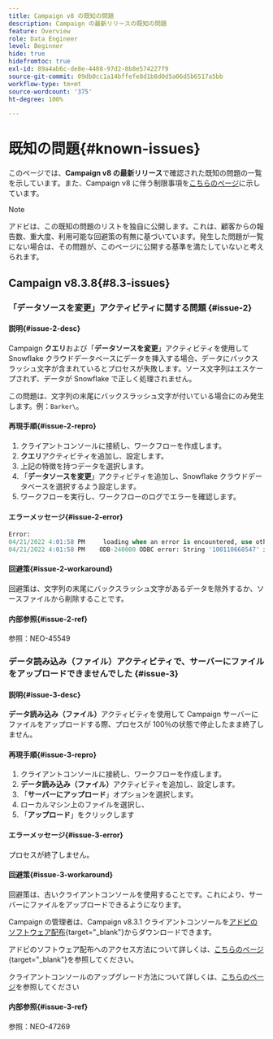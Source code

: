 ```yaml
---
title: Campaign v8 の既知の問題
description: Campaign の最新リリースの既知の問題
feature: Overview
role: Data Engineer
level: Beginner
hide: true
hidefromtoc: true
exl-id: 89a4ab6c-de8e-4408-97d2-8b8e574227f9
source-git-commit: 09db0cc1a14bffefe8d1b8d0d5a06d5b6517a5bb
workflow-type: tm+mt
source-wordcount: '375'
ht-degree: 100%

---
```


# 既知の問題{#known-issues}

このページでは、**Campaign v8 の最新リリース**&#x200B;で確認された既知の問題の一覧を示しています。また、Campaign v8 に伴う制限事項を[こちらのページ](ac-guardrails.md)に示しています。


>[!NOTE]
>
>アドビは、この既知の問題のリストを独自に公開します。これは、顧客からの報告数、重大度、利用可能な回避策の有無に基づいています。発生した問題が一覧にない場合は、その問題が、このページに公開する基準を満たしていないと考えられます。

## Campaign v8.3.8{#8.3-issues}

### 「データソースを変更」アクティビティに関する問題 {#issue-2}

#### 説明{#issue-2-desc}

Campaign **クエリ**&#x200B;および「**データソースを変更**」アクティビティを使用して Snowflake クラウドデータベースにデータを挿入する場合、データにバックスラッシュ文字が含まれているとプロセスが失敗します。ソース文字列はエスケープされず、データが Snowflake で正しく処理されません。

この問題は、文字列の末尾にバックスラッシュ文字が付いている場合にのみ発生します。例：`Barker\`。


#### 再現手順{#issue-2-repro}

1. クライアントコンソールに接続し、ワークフローを作成します。
1. **クエリ**&#x200B;アクティビティを追加し、設定します。
1. 上記の特徴を持つデータを選択します。
1. 「**データソースを変更**」アクティビティを追加し、Snowflake クラウドデータベースを選択するよう設定します。
1. ワークフローを実行し、ワークフローのログでエラーを確認します。


#### エラーメッセージ{#issue-2-error}

```sql
Error:
04/21/2022 4:01:58 PM     loading when an error is encountered, use other values such as 'SKIP_FILE' or 'CONTINUE' for the ON_ERROR option. For more information on loading options, please run 'info loading_data' in a SQL client. SQLState: 22000
04/21/2022 4:01:58 PM    ODB-240000 ODBC error: String '100110668547' is too long and would be truncated   File 'wkf1656797_21_1_3057430574#458516uploadPart0.chunk.gz', line 1, character 0   Row 90058, column "WKF1656797_21_1"["SCARRIER_ROUTE":13]   If you would like to continue
```

#### 回避策{#issue-2-workaround}

回避策は、文字列の末尾にバックスラッシュ文字があるデータを除外するか、ソースファイルから削除することです。


#### 内部参照{#issue-2-ref}

参照：NEO-45549


### データ読み込み（ファイル）アクティビティで、サーバーにファイルをアップロードできませんでした {#issue-3}

#### 説明{#issue-3-desc}

**データ読み込み（ファイル）**&#x200B;アクティビティを使用して Campaign サーバーにファイルをアップロードする際、プロセスが 100％の状態で停止したまま終了しません。

#### 再現手順{#issue-3-repro}

1. クライアントコンソールに接続し、ワークフローを作成します。
1. **データ読み込み（ファイル）**&#x200B;アクティビティを追加し、設定します。
1. 「**サーバーにアップロード**」オプションを選択します。
1. ローカルマシン上のファイルを選択し、
1. 「**アップロード**」をクリックします


#### エラーメッセージ{#issue-3-error}

プロセスが終了しません。

#### 回避策{#issue-3-workaround}

回避策は、古いクライアントコンソールを使用することです。これにより、サーバーにファイルをアップロードできるようになります。

Campaign の管理者は、Campaign v8.3.1 クライアントコンソールを[アドビのソフトウェア配布](https://experience.adobe.com/#/downloads/content/software-distribution/ja/campaign.html?1_group.propertyvalues.property=.%2Fjcr%3Acontent%2Fmetadata%2Fdc%3Aversion&amp;1_group.propertyvalues.operation=equals&amp;1_group.propertyvalues.0_values=target-version%3Acampaign%2F8&amp;orderby=%40jcr%3Acontent%2Fjcr%3AlastModified&amp;orderby.sort=desc&amp;layout=list&amp;p.offset=0&amp;p.limit=4){target="_blank"}からダウンロードできます。

アドビのソフトウェア配布へのアクセス方法について詳しくは、[こちらのページ](https://experienceleague.adobe.com/docs/experience-cloud/software-distribution/home.html?lang=ja){target="_blank"}を参照してください。

クライアントコンソールのアップグレード方法について詳しくは、[こちらのページ](connect.md)を参照してください

#### 内部参照{#issue-3-ref}

参照：NEO-47269

